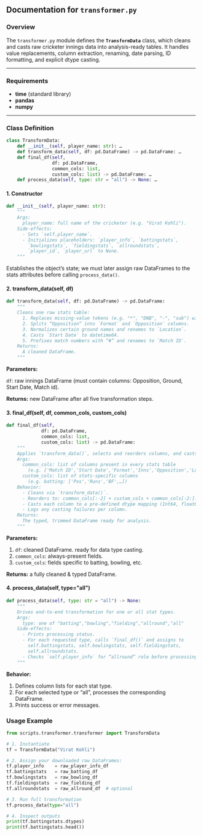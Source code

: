 ## Documentation for `transformer.py`

### Overview

The `transformer.py` module defines the **`TransformData`** class, which cleans and casts raw cricketer innings data into analysis-ready tables. It handles value replacements, column extraction, renaming, date parsing, ID formatting, and explicit dtype casting.

---

### Requirements

- **time** (standard library)  
- **pandas**  
- **numpy**

---

### Class Definition

```python
class TransformData:
    def __init__(self, player_name: str): …
    def transform_data(self, df: pd.DataFrame) -> pd.DataFrame: …
    def final_df(self,
                 df: pd.DataFrame,
                 common_cols: list,
                 custom_cols: list) -> pd.DataFrame: …
    def process_data(self, type: str = "all") -> None: …
```

#### 1. Constructor

```python
def __init__(self, player_name: str):
    """
    Args:
      player_name: full name of the cricketer (e.g. "Virat Kohli").
    Side-effects:
      - Sets `self.player_name`.
      - Initializes placeholders: `player_info`, `battingstats`,
        `bowlingstats`, `fieldingstats`, `allroundstats`,
        `player_id`, `player_url` to None.
    """
```

Establishes the object’s state; we must later assign raw DataFrames to the stats attributes before calling `process_data()`.

#### 2. transform_data(self, df)

```python
def transform_data(self, df: pd.DataFrame) -> pd.DataFrame:
    """
    Cleans one raw stats table:
      1. Replaces missing-value tokens (e.g. "*", "DNB", "-", "sub") with NaN.
      2. Splits “Opposition” into `Format` and `Opposition` columns.
      3. Normalizes certain ground names and renames to `Location`.
      4. Casts `Start Date` to datetime64.
      5. Prefixes match numbers with “#” and renames to `Match ID`.
    Returns:
      A cleaned DataFrame.
    """
```

__Parameters:__

`df`: raw innings DataFrame (must contain columns: Opposition, Ground, Start Date, Match id).

__Returns:__ new DataFrame after all five transformation steps.

#### 3. final_df(self, df, common_cols, custom_cols)

```python
def final_df(self,
             df: pd.DataFrame,
             common_cols: list,
             custom_cols: list) -> pd.DataFrame:
    """
    Applies `transform_data()`, selects and reorders columns, and casts dtypes.
    Args:
      common_cols: list of columns present in every stats table
        (e.g. ['Match ID','Start Date','Format','Inns','Opposition','Location'])
      custom_cols: list of stats-specific columns
        (e.g. batting: ['Pos','Runs','BF',…])
    Behavior:
      - Cleans via `transform_data()`.
      - Reorders to: common_cols[:-2] + custom_cols + common_cols[-2:].
      - Casts each column to a pre-defined dtype mapping (Int64, float64, etc.).  
      - Logs any casting failures per column.
    Returns:
      The typed, trimmed DataFrame ready for analysis.
    """
```

__Parameters:__

1. `df`: cleaned DataFrame. ready for data type casting.
2. `common_cols`: always-present fields.
3. `custom_cols`: fields specific to batting, bowling, etc.

__Returns:__ a fully cleaned & typed DataFrame.

#### 4. process_data(self, type="all")

```python
def process_data(self, type: str = "all") -> None:
    """
    Drives end-to-end transformation for one or all stat types.
    Args:
      type: one of "batting","bowling","fielding","allround","all"
    Side-effects:
      - Prints processing status.
      - For each requested type, calls `final_df()` and assigns to
        self.battingstats, self.bowlingstats, self.fieldingstats,
        self.allroundstats.
      - Checks `self.player_info` for “allround” role before processing.
    """
```

__Behavior:__

1. Defines column lists for each stat type.
2. For each selected type or “all”, processes the corresponding DataFrame.
3. Prints success or error messages.

### Usage Example 

```python
from scripts.transformer.transformer import TransformData

# 1. Instantiate
tf = TransformData("Virat Kohli")

# 2. Assign your downloaded raw DataFrames:
tf.player_info    = raw_player_info_df
tf.battingstats   = raw_batting_df
tf.bowlingstats   = raw_bowling_df
tf.fieldingstats  = raw_fielding_df
tf.allroundstats  = raw_allround_df  # optional

# 3. Run full transformation
tf.process_data(type="all")

# 4. Inspect outputs
print(tf.battingstats.dtypes)
print(tf.battingstats.head())
```